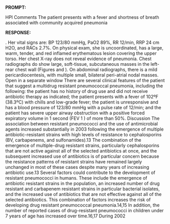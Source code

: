 **PROMPT:**

HPI Comments The patient presents with a fever and shortness of breath associated with community acquired pneumonia

**RESPONSE:**

 . Her vital signs are: BP 123/80 mmHg, PaO2 89%, RR 12/min, RRP 24 cm H2O, and RACs 2.7%. On physical exam, she is uncoordinated, has a large, warm, tender, and red inflamed erythematous lesion covering the upper torso. Her chest X-ray does not reveal evidence of pneumonia. Chest radiographs do show large, soft-tissue, subcutaneous masses in the left-rear chest wall (Figures and ). On abdominal radiographs, there is a mild pericardiocentesis, with multiple small, bilateral peri-atrial nodal masses. Open in a separate window There are several clinical features of the patient that suggest a multidrug resistant pneumococcal pneumonia, including the following: the patient has no history of drug use and did not receive antibiotic therapy as indicated; the patient presents with a fever of 102ºF (38.3ºC) with chills and low-grade fever; the patient is unresponsive and has a blood pressure of 123/80 mmHg with a pulse rate of 12/min; and the patient has severe upper airway obstruction with a positive forced expiratory volume in 1 second (FEV 1 ) of more than 50%.  Discussion The association between resistant pneumococci and the use of antimicrobial agents increased substantially in 2003 following the emergence of multiple antibiotic-resistant strains with high levels of resistance to cephalosporins (BV, carbapenems, and sulfonamides).13 The combination of the emergence of multiple-drug resistant strains, particularly cephalosporins that are not active against all of the selected antibiotics at once, and the subsequent increased use of antibiotics is of particular concern because the resistance patterns of resistant strains have remained largely unchanged in most of these cases despite many years of increasing antibiotic use.13 Several factors could contribute to the development of resistant pneumococci in humans. These include the emergence of antibiotic resistant strains in the population, an increased number of drug resistant and carbapenem resistant strains in particular bacterial isolates, and the increased use of antibiotics that are not effective against all of the selected antibiotics. This combination of factors increases the risk of developing drug resistant pneumococcal pneumonia.14,15 In addition, the number of reported cases of drug-resistant pneumococci in children under 7 years of age has increased over time.16,17 During 2002
